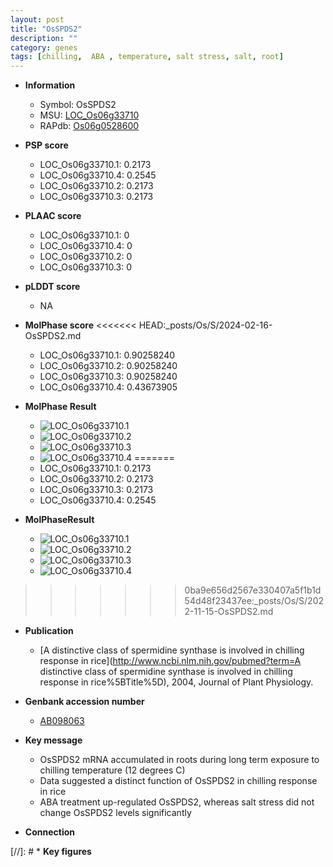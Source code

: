 ```yaml
---
layout: post
title: "OsSPDS2"
description: ""
category: genes
tags: [chilling,  ABA , temperature, salt stress, salt, root]
---
```


* **Information**  
    + Symbol: OsSPDS2  
    + MSU: [LOC_Os06g33710](http://rice.plantbiology.msu.edu/cgi-bin/ORF_infopage.cgi?orf=LOC_Os06g33710)  
    + RAPdb: [Os06g0528600](http://rapdb.dna.affrc.go.jp/viewer/gbrowse_details/irgsp1?name=Os06g0528600)  

* **PSP score**  
    + LOC_Os06g33710.1: 0.2173 
    + LOC_Os06g33710.4: 0.2545 
    + LOC_Os06g33710.2: 0.2173 
    + LOC_Os06g33710.3: 0.2173 

* **PLAAC score**  
    + LOC_Os06g33710.1: 0 
    + LOC_Os06g33710.4: 0 
    + LOC_Os06g33710.2: 0 
    + LOC_Os06g33710.3: 0 

* **pLDDT score**
    + NA


* **MolPhase score**
<<<<<<< HEAD:_posts/Os/S/2024-02-16-OsSPDS2.md
    + LOC_Os06g33710.1: 0.90258240
    + LOC_Os06g33710.2: 0.90258240
    + LOC_Os06g33710.3: 0.90258240
    + LOC_Os06g33710.4: 0.43673905

* **MolPhase Result**
    + ![LOC_Os06g33710.1](https://304243504.github.io/Pictures/LOC_Os06g/LOC_Os06g33710.1.png)
    + ![LOC_Os06g33710.2](https://304243504.github.io/Pictures/LOC_Os06g/LOC_Os06g33710.2.png)
    + ![LOC_Os06g33710.3](https://304243504.github.io/Pictures/LOC_Os06g/LOC_Os06g33710.3.png)
    + ![LOC_Os06g33710.4](https://304243504.github.io/Pictures/LOC_Os06g/LOC_Os06g33710.4.png)
=======
    + LOC_Os06g33710.1: 0.2173
    + LOC_Os06g33710.2: 0.2173
    + LOC_Os06g33710.3: 0.2173
    + LOC_Os06g33710.4: 0.2545

* **MolPhaseResult**
    + ![LOC_Os06g33710.1](https://ricepsp.github.io/pictures/LOC_Os06g/LOC_Os06g33710.1.png)
    + ![LOC_Os06g33710.2](https://ricepsp.github.io/pictures/LOC_Os06g/LOC_Os06g33710.2.png)
    + ![LOC_Os06g33710.3](https://ricepsp.github.io/pictures/LOC_Os06g/LOC_Os06g33710.3.png)
    + ![LOC_Os06g33710.4](https://ricepsp.github.io/pictures/LOC_Os06g/LOC_Os06g33710.4.png)
>>>>>>> 0ba9e656d2567e330407a5f1b1d54d48f23437ee:_posts/Os/S/2022-11-15-OsSPDS2.md

* **Publication**  
    + [A distinctive class of spermidine synthase is involved in chilling response in rice](http://www.ncbi.nlm.nih.gov/pubmed?term=A distinctive class of spermidine synthase is involved in chilling response in rice%5BTitle%5D), 2004, Journal of Plant Physiology.

* **Genbank accession number**  
    + [AB098063](http://www.ncbi.nlm.nih.gov/nuccore/AB098063)

* **Key message**  
    + OsSPDS2 mRNA accumulated in roots during long term exposure to chilling temperature (12 degrees C)
    + Data suggested a distinct function of OsSPDS2 in chilling response in rice
    + ABA treatment up-regulated OsSPDS2, whereas salt stress did not change OsSPDS2 levels significantly

* **Connection**  

[//]: # * **Key figures**  


